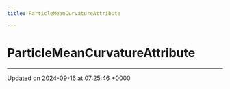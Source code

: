 ```yaml
---
title: ParticleMeanCurvatureAttribute

---
```


# ParticleMeanCurvatureAttribute





-------------------------------

Updated on 2024-09-16 at 07:25:46 +0000